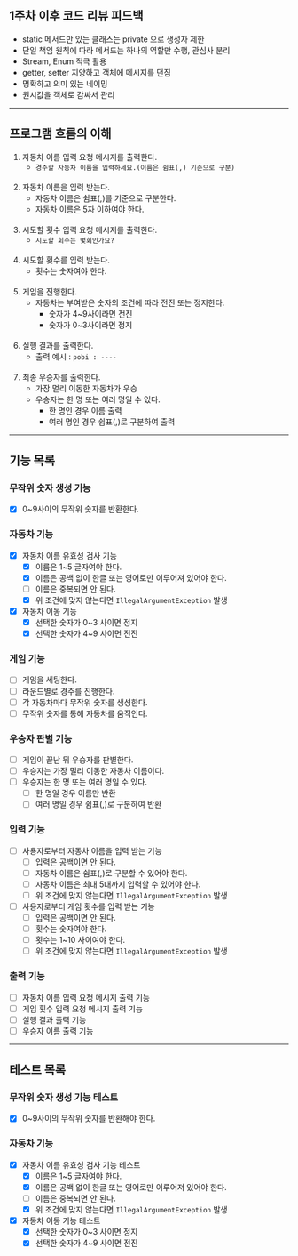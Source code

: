 ## 1주차 이후 코드 리뷰 피드백

- static 메서드만 있는 클래스는 private 으로 생성자 제한
- 단일 책임 원칙에 따라 메서드는 하나의 역할만 수행, 관심사 분리
- Stream, Enum 적극 활용
- getter, setter 지양하고 객체에 메시지를 던짐
- 명확하고 의미 있는 네이밍
- 원시값을 객체로 감싸서 관리

---

## 프로그램 흐름의 이해

1. 자동차 이름 입력 요청 메시지를 출력한다.
    - `경주할 자동차 이름을 입력하세요.(이름은 쉼표(,) 기준으로 구분)`
      <br><br>
2. 자동차 이름을 입력 받는다.
    - 자동차 이름은 쉼표(,)를 기준으로 구분한다.
    - 자동차 이름은 5자 이하여야 한다.
      <br><br>
3. 시도할 횟수 입력 요청 메시지를 출력한다.
    - `시도할 회수는 몇회인가요?`
      <br><br>
4. 시도할 횟수를 입력 받는다.
    - 횟수는 숫자여야 한다.
      <br><br>
5. 게임을 진행한다.
    - 자동차는 부여받은 숫자의 조건에 따라 전진 또는 정지한다.
        - 숫자가 4~9사이라면 전진
        - 숫자가 0~3사이라면 정지
          <br><br>
6. 실행 결과를 출력한다.
    - 출력 예시 : `pobi : ----`
      <br><br>
7. 최종 우승자를 출력한다.
    - 가장 멀리 이동한 자동차가 우승
    - 우승자는 한 명 또는 여러 명일 수 있다.
        - 한 명인 경우 이름 출력
        - 여러 명인 경우 쉼표(,)로 구분하여 출력

---

## 기능 목록

### 무작위 숫자 생성 기능
- [X] 0~9사이의 무작위 숫자를 반환한다.

### 자동차 기능
- [X] 자동차 이름 유효성 검사 기능
    - [X] 이름은 1~5 글자여야 한다.
    - [X] 이름은 공백 없이 한글 또는 영어로만 이루어져 있어야 한다.
    - [ ] 이름은 중복되면 안 된다.
    - [X] 위 조건에 맞지 않는다면 `IllegalArgumentException` 발생
- [X] 자동차 이동 기능
    - [X] 선택한 숫자가 0~3 사이면 정지
    - [X] 선택한 숫자가 4~9 사이면 전진

### 게임 기능
- [ ] 게임을 세팅한다.
- [ ] 라운드별로 경주를 진행한다.
- [ ] 각 자동차마다 무작위 숫자를 생성한다.
- [ ] 무작위 숫자를 통해 자동차를 움직인다.

### 우승자 판별 기능
- [ ] 게임이 끝난 뒤 우승자를 판별한다.
- [ ] 우승자는 가장 멀리 이동한 자동차 이름이다.
- [ ] 우승자는 한 명 또는 여러 명일 수 있다.
    - [ ] 한 명일 경우 이름만 반환
    - [ ] 여러 명일 경우 쉼표(,)로 구분하여 반환

### 입력 기능
- [ ] 사용자로부터 자동차 이름을 입력 받는 기능
    - [ ] 입력은 공백이면 안 된다.
    - [ ] 자동차 이름은 쉼표(,)로 구분할 수 있어야 한다.
    - [ ] 자동차 이름은 최대 5대까지 입력할 수 있어야 한다.
    - [ ] 위 조건에 맞지 않는다면 `IllegalArgumentException` 발생
- [ ] 사용자로부터 게임 횟수를 입력 받는 기능
    - [ ] 입력은 공백이면 안 된다.
    - [ ] 횟수는 숫자여야 한다.
    - [ ] 횟수는 1~10 사이여야 한다.
    - [ ] 위 조건에 맞지 않는다면 `IllegalArgumentException` 발생

### 출력 기능
- [ ] 자동차 이름 입력 요청 메시지 출력 기능
- [ ] 게임 횟수 입력 요청 메시지 출력 기능
- [ ] 실행 결과 출력 기능
- [ ] 우승자 이름 출력 기능

---

## 테스트 목록

### 무작위 숫자 생성 기능 테스트
- [X] 0~9사이의 무작위 숫자를 반환해야 한다.

### 자동차 기능
- [X] 자동차 이름 유효성 검사 기능 테스트
    - [X] 이름은 1~5 글자여야 한다.
    - [X] 이름은 공백 없이 한글 또는 영어로만 이루어져 있어야 한다.
    - [ ] 이름은 중복되면 안 된다.
    - [X] 위 조건에 맞지 않는다면 `IllegalArgumentException` 발생
- [X] 자동차 이동 기능 테스트
    - [X] 선택한 숫자가 0~3 사이면 정지
    - [X] 선택한 숫자가 4~9 사이면 전진